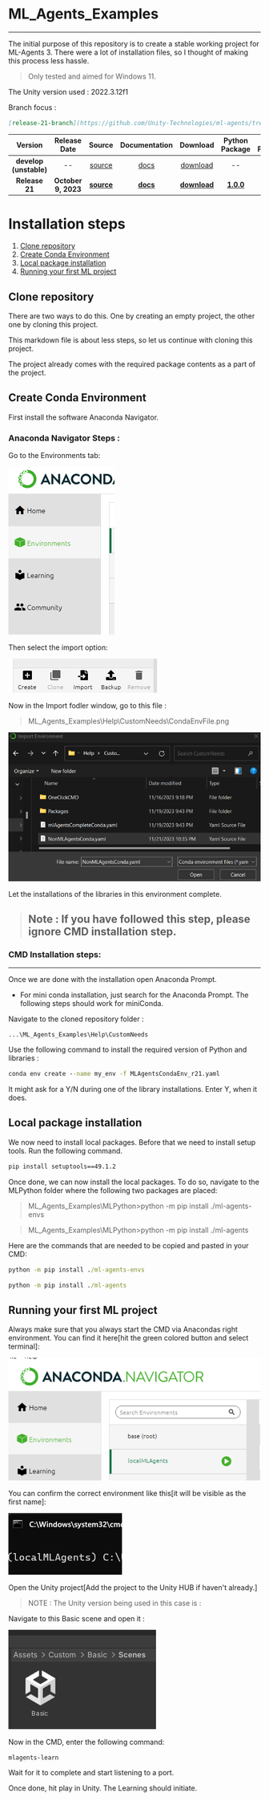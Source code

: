# ML_Agents_Examples
---

The initial purpose of this repository is to create a stable working project for ML-Agents 3. There were a lot of installation files, so I thought of making this process less hassle.
 
>Only tested and aimed for Windows 11.

The Unity version used : 2022.3.12f1

Branch focus :

```markdown
[release-21-branch](https://github.com/Unity-Technologies/ml-agents/tree/release-21-branch)
```

|        **Version**         | **Release Date** | **Source** | **Documentation** | **Download** | **Python Package** | **Unity Package** |
|:--------------------------:|:------:|:-------------:|:-------:|:------------:|:------------:|:------------:|
| **develop (unstable)** | -- | [source](https://github.com/Unity-Technologies/ml-agents/tree/develop) | [docs](https://unity-technologies.github.io/ml-agents/) | [download](https://github.com/Unity-Technologies/ml-agents/archive/develop.zip) | -- | -- |
| **Release 21** | **October 9, 2023** | **[source](https://github.com/Unity-Technologies/ml-agents/tree/release_21)** | **[docs](https://unity-technologies.github.io/ml-agents/)** | **[download](https://github.com/Unity-Technologies/ml-agents/archive/release_21.zip)** | **[1.0.0](https://pypi.org/project/mlagents/1.0.0/)** | **[3.0.0](https://docs.unity3d.com/Packages/com.unity.ml-agents@3.0/manual/index.html)** |




# Installation steps
1. [Clone repository](#clone-repository)
2. [Create Conda Environment](#create-conda-environment)
3. [Local package installation](#local-package-installation)
4. [Running your first ML project](#running-your-first-ml-project)



## Clone repository

There are two ways to do this. One by creating an empty project, the other one by cloning this project.

This markdown file is about less steps, so let us continue with cloning this project. 

The project already comes with the required package contents as a part of the project.


## Create Conda Environment


First install the software Anaconda Navigator.

### Anaconda Navigator Steps :

Go to the Environments tab:

![Alt text](./Images/AnacondaEnv.png)

Then select the import option:

![Alt text](./Images/AnacondaEnvTabs.png)


Now in the Import fodler window, go to this file : 
>ML_Agents_Examples\Help\CustomNeeds\CondaEnvFile.png

![Alt text](./Images/CondaEnvFile.png)

Let the installations of the libraries in this environment complete. 

>## Note : If you have followed this step, please ignore CMD installation step.


### CMD Installation steps:
---
Once we are done with the installation open Anaconda Prompt.
- For mini conda installation, just search for the Anaconda Prompt. The following steps should work for miniConda.


Navigate to the cloned repository folder : 
```
...\ML_Agents_Examples\Help\CustomNeeds
```

Use the following command to install the required version of Python and libraries :

```cmd
conda env create --name my_env -f MLAgentsCondaEnv_r21.yaml
```

It might ask for a Y/N during one of the library installations. Enter Y, when it does.


## Local package installation

We now need to install local packages. Before that we need to install setup tools. Run the following command.


```cmd
pip install setuptools==49.1.2
```

Once done, we can now install the local packages. To do so, navigate to the MLPython folder where the following two packages are placed:


>ML_Agents_Examples\MLPython>python -m pip install ./ml-agents-envs

>ML_Agents_Examples\MLPython>python -m pip install ./ml-agents

Here are the commands that are needed to be copied and pasted in your CMD:

```cmd
python -m pip install ./ml-agents-envs
```

```cmd
python -m pip install ./ml-agents
```

## Running your first ML project

Always make sure that you always start the CMD via Anacondas right environment. You can find it here[hit the green colored button and select terminal]:

![Alt text](./Images/CMD_Env.png)

You can confirm the correct environment like this[it will be visible as the first name]:

![Alt text](./Images/CMD_Env_Name.png)

Open the Unity project[Add the project to the Unity HUB if haven't already.]

> NOTE : The Unity version being used in this case is : 

Navigate to this Basic scene and open it :

![Alt text](./Images/BasicScene.png)

Now in the CMD, enter the following command:

```cmd
mlagents-learn
```
Wait for it to complete and start listening to a port.

Once done, hit play in Unity. The Learning should initiate.